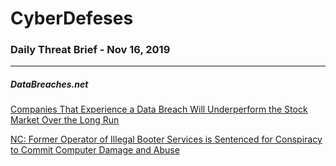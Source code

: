 # CyberDefeses
### Daily Threat Brief - Nov 16, 2019

 
-----
 
##### DataBreaches.net
[Companies That Experience a Data Breach Will Underperform the Stock Market Over the Long Run](https://www.databreaches.net/companies-that-experience-a-data-breach-will-underperform-the-stock-market-over-the-long-run/)
 
[NC: Former Operator of Illegal Booter Services is Sentenced for Conspiracy to Commit Computer Damage and Abuse](https://www.databreaches.net/nc-former-operator-of-illegal-booter-services-is-sentenced-for-conspiracy-to-commit-computer-damage-and-abuse/)
 
